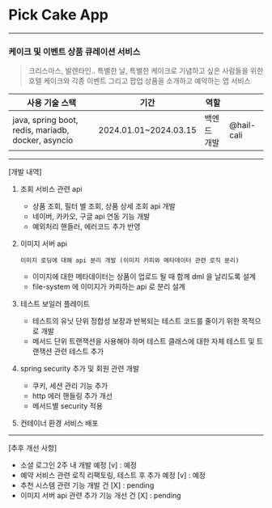 # Pick Cake App

-----
###  케이크 및 이벤트 상품 큐레이션 서비스

> 크리스마스, 발렌타인.. 특별한 날, 특별한 케이크로 기념하고 싶은 사람들을 위한 
> 호텔 케이크와 각종 이벤트 그리고 팝업 상품을 소개하고 예약하는 앱 서비스


| 사용 기술 스택                                           | 기간| 역할|            |
|----------------------------------------------------|--|---|------------|
| java, spring boot, redis, mariadb, docker, asyncio | 2024.01.01~2024.03.15| 백엔드 개발| @hail-cali |


---------
[개발 내역]
1. 조회 서비스 관련 api
   - 상품 조회, 필터 별 조회, 상품 상세 조회 api 개발
   - 네이버, 카카오, 구글 api 연동 기능 개발
   - 예외처리 핸들러, 에러코드 추가 반영


2. 이미지 서버 api

    `이미지 로딩에 대해 api 분리 개발 (이미지 카피와 메타데이터 관련 로직 분리)`
    - 이미지에 대한 메타데이터는 상품이 업로드 될 때 함께 dml 을 날리도록 설계
    - file-system 에 이미지가 카피하는 api 로 분리 설계


3. 테스트 보일러 플레이트 
   - 테스트의 유닛 단위 정합성 보장과 반복되는 테스트 코드를 줄이기 위한 목적으로 개발
   - 메서드 단위 트랜잭션을 사용해야 하며 테스트 클래스에 대한 자체 테스트 및 트랜잭션 관련 테스트 추가 


4. spring security 추가 및 회원 관련 개발
   - 쿠키, 세션 관리 기능 추가
   - http 에러 핸들링 추가 개선
   - 메서드별 security 적용


5. 컨테이너 환경 서비스 배포




----

[추후 개선 사항]
- 소셜 로그인  2주 내 개발 예정                    [v] : 예정
- 예약 서비스 관련 로직 리팩토링, 테스트 후 추가 예정    [v] : 예정
- 추천 시스템 관련 기능 개발 건                     [X] : pending
- 이미지 서버 api 관련 추가 기능 개선 건             [X] : pending


